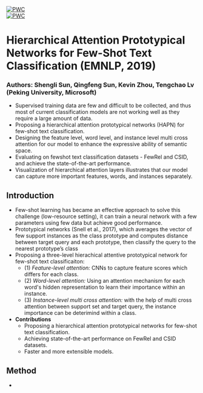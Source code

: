[![PWC](https://img.shields.io/endpoint.svg?url=https://paperswithcode.com/badge/scibert-pretrained-contextualized-embeddings/named-entity-recognition-bc5cdr)](https://www.aclweb.org/anthology/D19-1045.pdf)  
[![PWC](https://img.shields.io/endpoint.svg?url=https://paperswithcode.com/badge/scibert-pretrained-contextualized-embeddings/named-entity-recognition-bc5cdr)](https://github.com/ChenRocks/fast_abs_rl)  

# Hierarchical Attention Prototypical Networks for Few-Shot Text Classification (EMNLP, 2019)
### Authors: Shengli Sun, Qingfeng Sun, Kevin Zhou, Tengchao Lv (Peking University, Microsoft)

- Supervised training data are few and difficult to be collected, and thus most of current classification models are not working well as they require a large amount of data.
- Proposing a hierarchical attention prototypical networks (HAPN) for few-shot text classification.
-  Designing the feature level, word level, and instance level multi cross attention for our model to enhance the expressive ability of semantic space.
- Evaluating on fewshot text classification datasets - FewRel and CSID, and achieve the state-of-the-art performance. 
- Visualization of hierarchical attention layers illustrates that our model can capture more important features, words, and instances separately.


## Introduction
- Few-shot learning has became an effective approach to solve
this challenge (low-resource setting), it can train a neural network with a
few parameters using few data but achieve good
performance.
- Prototypical networks (Snell et al., 2017), which
averages the vector of few support instances as the
class prototype and computes distance between
target query and each prototype, then classify the
query to the nearest prototype’s class
- Proposing a three-level hierachical attentive prototypical network for few-shot text classificaiton:
  - (1) *Feature-level attention:* CNNs to capture feature scores which differs for each class.
  - (2) *Word-level attention:* Using an attention mechanism for each word's hidden representation to learn their importance within an instance.
  - (3) *Instance-level multi cross attention:* with the help of multi cross attention between
support set and target query, the instance importance can be deterimind within a class. 
- __Contributions__
  - Proposing a hierarchical attention prototypical networks for few-shot text classification.
  - Achieving state-of-the-art performance on
FewRel and CSID datasets.
  - Faster and more extensible models.
  
## Method
- 
